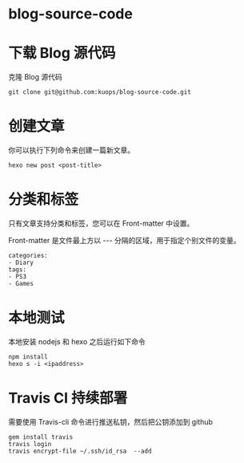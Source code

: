 # blog-source-code

# 下载 Blog 源代码

克隆 Blog 源代码

```
git clone git@github.com:kuops/blog-source-code.git
```

# 创建文章

你可以执行下列命令来创建一篇新文章。


```
hexo new post <post-title>
```

# 分类和标签

只有文章支持分类和标签，您可以在 Front-matter 中设置。

Front-matter 是文件最上方以 --- 分隔的区域，用于指定个别文件的变量。

```
categories:
- Diary
tags:
- PS3
- Games
```
# 本地测试

本地安装 nodejs 和 hexo 之后运行如下命令

```
npm install
hexo s -i <ipaddress>
```
# Travis CI 持续部署

需要使用 Travis-cli 命令进行推送私钥，然后把公钥添加到 github

```
gem install travis
travis login
travis encrypt-file ~/.ssh/id_rsa  --add
```
